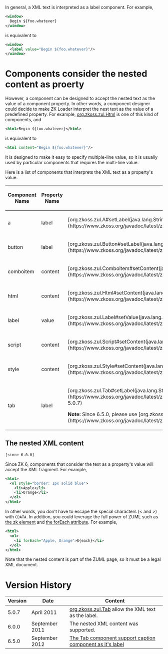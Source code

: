 In general, a XML text is interpreted as a label component. For example,

```xml
<window>
  Begin ${foo.whatever}
</window>
```

is equivalent to

```xml
<window>
  <label value="Begin ${foo.whatever}"/>
</window>
```

# Components consider the nested content as proerty

However, a component can be designed to accept the nested text as the
value of a component property. In other words, a component designer
could decide to make ZK Loader interpret the nest text as the value of a
predefined property. For example, [org.zkoss.zul.Html](https://www.zkoss.org/javadoc/latest/zk/org/zkoss/zul/Html.html)
is one of this kind of components, and

```xml
<html>Begin ${foo.whatever}</html>
```

is equivalent to

```xml
<html content="Begin ${foo.whatever}"/>
```

It is designed to make it easy to specify multiple-line value, so it is
usually used by particular components that requires the multi-line
value.

Here is a list of components that interprets the XML text as a
property's value.

<table>
<thead>
<tr class="header">
<th><p>Component Name</p></th>
<th><p>Property Name</p></th>
<th><p>Method</p></th>
</tr>
</thead>
<tbody>
<tr class="odd">
<td><p>a</p></td>
<td><p>label</p></td>
<td><p>[org.zkoss.zul.A#setLabel(java.lang.String)](https://www.zkoss.org/javadoc/latest/zk/org/zkoss/zul/A.html#setLabel(java.lang.String))</p></td>
</tr>
<tr class="even">
<td><p>button</p></td>
<td><p>label</p></td>
<td><p>[org.zkoss.zul.Button#setLabel(java.lang.String)](https://www.zkoss.org/javadoc/latest/zk/org/zkoss/zul/Button.html#setLabel(java.lang.String))</p></td>
</tr>
<tr class="odd">
<td><p>comboitem</p></td>
<td><p>content</p></td>
<td><p>[org.zkoss.zul.Comboitem#setContent(java.lang.String)](https://www.zkoss.org/javadoc/latest/zk/org/zkoss/zul/Comboitem.html#setContent(java.lang.String))</p></td>
</tr>
<tr class="even">
<td><p>html</p></td>
<td><p>content</p></td>
<td><p>[org.zkoss.zul.Html#setContent(java.lang.String)](https://www.zkoss.org/javadoc/latest/zk/org/zkoss/zul/Html.html#setContent(java.lang.String))</p></td>
</tr>
<tr class="odd">
<td><p>label</p></td>
<td><p>value</p></td>
<td><p>[org.zkoss.zul.Label#setValue(java.lang.String)](https://www.zkoss.org/javadoc/latest/zk/org/zkoss/zul/Label.html#setValue(java.lang.String))</p></td>
</tr>
<tr class="even">
<td><p>script</p></td>
<td><p>content</p></td>
<td><p>[org.zkoss.zul.Script#setContent(java.lang.String)](https://www.zkoss.org/javadoc/latest/zk/org/zkoss/zul/Script.html#setContent(java.lang.String))</p></td>
</tr>
<tr class="odd">
<td><p>style</p></td>
<td><p>content</p></td>
<td><p>[org.zkoss.zul.Style#setContent(java.lang.String)](https://www.zkoss.org/javadoc/latest/zk/org/zkoss/zul/Style.html#setContent(java.lang.String))</p></td>
</tr>
<tr class="even">
<td><p>tab</p></td>
<td><p>label</p></td>
<td><p>[org.zkoss.zul.Tab#setLabel(java.lang.String)](https://www.zkoss.org/javadoc/latest/zk/org/zkoss/zul/Tab.html#setLabel(java.lang.String))
(since 5.0.7)</p>
<p><strong>Note:</strong> Since 6.5.0, please use
[org.zkoss.zul.Tab#setLabel(java.lang.String)](https://www.zkoss.org/javadoc/latest/zk/org/zkoss/zul/Tab.html#setLabel(java.lang.String))
instead</p></td>
</tr>
</tbody>
</table>

## The nested XML content

`[since 6.0.0]`

Since ZK 6, components that consider the text as a property's value will
accept the XML fragment. For example,

```xml
<html>
  <ol style="border: 1px solid blue">
    <li>Apple</li>
    <li>Orange</li>
  </ol>
</html>
```

In other words, you don't have to escape the special characters (\< and
\>) with `CDATA`. In addition, you could leverage the full power of ZUML
such as [the zk element](zuml_ref/zuml/elements/zk) and
[the forEach attribute](zuml_ref/zuml/attributes/foreach). For
example,

```xml
<html>
  <ol>
    <li forEach="Apple, Orange">${each}</li>
  </ol>
</html>
```

Note that the nested content is part of the ZUML page, so it must be a
legal XML document.

# Version History

| Version | Date           | Content                                                                                             |
|---------|----------------|-----------------------------------------------------------------------------------------------------|
| 5.0.7   | April 2011     | [org.zkoss.zul.Tab](https://www.zkoss.org/javadoc/latest/zk/org/zkoss/zul/Tab.html) allow the XML text as the label.                               |
| 6.0.0   | September 2011 | The nested XML content was supported.                                                               |
| 6.5.0   | September 2012 | [The Tab component support caption component as it's label](http://tracker.zkoss.org/browse/ZK-970) |
